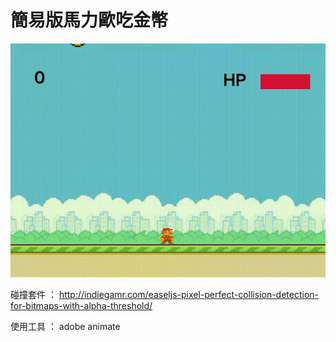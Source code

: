 # 簡易版馬力歐吃金幣
![image](https://raw.githubusercontent.com/YoakeChaz/mario_money/main/%E7%94%BB%E9%9D%A2%E5%8F%8E%E9%8C%B2%202022-01-03%2011.02.11.gif)  

碰撞套件 ： http://indiegamr.com/easeljs-pixel-perfect-collision-detection-for-bitmaps-with-alpha-threshold/  

使用工具 ： adobe animate 
